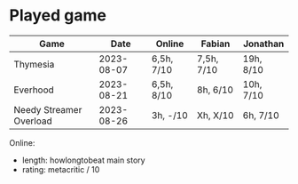 # Played game

| Game                    | Date       | Online     | Fabian      | Jonathan  | 
|---                      |---         |---         |---          |---        |
| Thymesia                | 2023-08-07 | 6,5h, 7/10 | 7,5h, 7/10  | 19h, 8/10 |
| Everhood                | 2023-08-21 | 6,5h, 8/10 | 8h, 6/10    | 10h, 7/10 | 
| Needy Streamer Overload | 2023-08-26 | 3h, -/10   | Xh, X/10    | 6h, 7/10  |

Online:
- length: howlongtobeat main story
- rating: metacritic / 10
